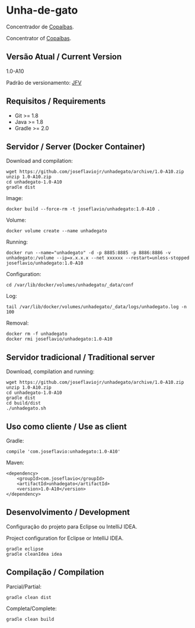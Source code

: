 # Unha-de-gato

Concentrador de [Copaíbas](http://joseflavio.com/copaiba).

Concentrator of [Copaíbas](http://joseflavio.com/copaiba).

## Versão Atual / Current Version

1.0-A10

Padrão de versionamento: [JFV](http://joseflavio.com/jfv)

## Requisitos / Requirements

* Git >= 1.8
* Java >= 1.8
* Gradle >= 2.0

## Servidor / Server (Docker Container)

Download and compilation:

    wget https://github.com/joseflaviojr/unhadegato/archive/1.0-A10.zip
    unzip 1.0-A10.zip
    cd unhadegato-1.0-A10
    gradle dist

Image:

    docker build --force-rm -t joseflavio/unhadegato:1.0-A10 .

Volume:

    docker volume create --name unhadegato

Running:

    docker run --name="unhadegato" -d -p 8885:8885 -p 8886:8886 -v unhadegato:/volume --ip=x.x.x.x --net xxxxxx --restart=unless-stopped joseflavio/unhadegato:1.0-A10

Configuration:

    cd /var/lib/docker/volumes/unhadegato/_data/conf

Log:

    tail /var/lib/docker/volumes/unhadegato/_data/logs/unhadegato.log -n 100

Removal:

    docker rm -f unhadegato
    docker rmi joseflavio/unhadegato:1.0-A10

## Servidor tradicional / Traditional server

Download, compilation and running:

    wget https://github.com/joseflaviojr/unhadegato/archive/1.0-A10.zip
    unzip 1.0-A10.zip
    cd unhadegato-1.0-A10
    gradle dist
    cd build/dist
    ./unhadegato.sh

## Uso como cliente / Use as client

Gradle:

    compile 'com.joseflavio:unhadegato:1.0-A10'

Maven:

    <dependency>
        <groupId>com.joseflavio</groupId>
        <artifactId>unhadegato</artifactId>
        <version>1.0-A10</version>
    </dependency>

## Desenvolvimento / Development

Configuração do projeto para Eclipse ou IntelliJ IDEA.

Project configuration for Eclipse or IntelliJ IDEA.

    gradle eclipse
    gradle cleanIdea idea

## Compilação / Compilation

Parcial/Partial:

    gradle clean dist

Completa/Complete:

    gradle clean build
